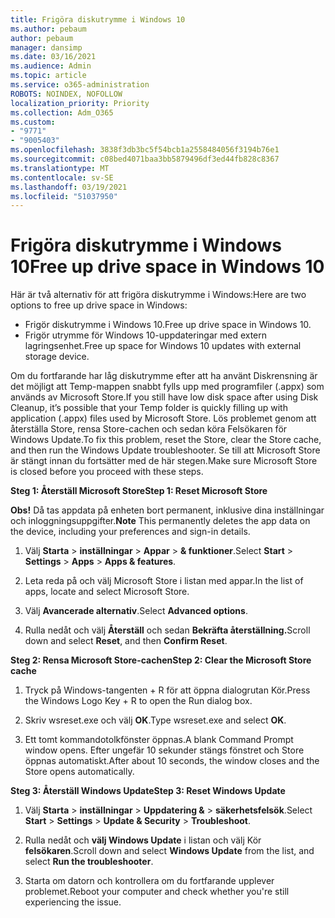 ```yaml
---
title: Frigöra diskutrymme i Windows 10
ms.author: pebaum
author: pebaum
manager: dansimp
ms.date: 03/16/2021
ms.audience: Admin
ms.topic: article
ms.service: o365-administration
ROBOTS: NOINDEX, NOFOLLOW
localization_priority: Priority
ms.collection: Adm_O365
ms.custom:
- "9771"
- "9005403"
ms.openlocfilehash: 3838f3db3bc5f54bcb1a2558484056f3194b76e1
ms.sourcegitcommit: c08bed4071baa3bb5879496df3ed44fb828c8367
ms.translationtype: MT
ms.contentlocale: sv-SE
ms.lasthandoff: 03/19/2021
ms.locfileid: "51037950"
---
```

# <a name="free-up-drive-space-in-windows-10"></a><span data-ttu-id="46901-102">Frigöra diskutrymme i Windows 10</span><span class="sxs-lookup"><span data-stu-id="46901-102">Free up drive space in Windows 10</span></span>

<span data-ttu-id="46901-103">Här är två alternativ för att frigöra diskutrymme i Windows:</span><span class="sxs-lookup"><span data-stu-id="46901-103">Here are two options to free up drive space in Windows:</span></span>

- <span data-ttu-id="46901-104">Frigör diskutrymme i Windows 10.</span><span class="sxs-lookup"><span data-stu-id="46901-104">Free up drive space in Windows 10.</span></span>
- <span data-ttu-id="46901-105">Frigör utrymme för Windows 10-uppdateringar med extern lagringsenhet.</span><span class="sxs-lookup"><span data-stu-id="46901-105">Free up space for Windows 10 updates with external storage device.</span></span>

<span data-ttu-id="46901-106">Om du fortfarande har låg diskutrymme efter att ha använt Diskrensning är det möjligt att Temp-mappen snabbt fylls upp med programfiler (.appx) som används av Microsoft Store.</span><span class="sxs-lookup"><span data-stu-id="46901-106">If you still have low disk space after using Disk Cleanup, it’s possible that your Temp folder is quickly filling up with application (.appx) files used by Microsoft Store.</span></span> <span data-ttu-id="46901-107">Lös problemet genom att återställa Store, rensa Store-cachen och sedan köra Felsökaren för Windows Update.</span><span class="sxs-lookup"><span data-stu-id="46901-107">To fix this problem, reset the Store, clear the Store cache, and then run the Windows Update troubleshooter.</span></span> <span data-ttu-id="46901-108">Se till att Microsoft Store är stängt innan du fortsätter med de här stegen.</span><span class="sxs-lookup"><span data-stu-id="46901-108">Make sure Microsoft Store is closed before you proceed with these steps.</span></span>

<span data-ttu-id="46901-109">**Steg 1: Återställ Microsoft Store**</span><span class="sxs-lookup"><span data-stu-id="46901-109">**Step 1: Reset Microsoft Store**</span></span>

<span data-ttu-id="46901-110">**Obs!** Då tas appdata på enheten bort permanent, inklusive dina inställningar och inloggningsuppgifter.</span><span class="sxs-lookup"><span data-stu-id="46901-110">**Note** This permanently deletes the app data on the device, including your preferences and sign-in details.</span></span>

1. <span data-ttu-id="46901-111">Välj **Starta**  >  **inställningar**  >  **Appar**  >  **& funktioner**.</span><span class="sxs-lookup"><span data-stu-id="46901-111">Select **Start** > **Settings** > **Apps** > **Apps & features**.</span></span>

1. <span data-ttu-id="46901-112">Leta reda på och välj Microsoft Store i listan med appar.</span><span class="sxs-lookup"><span data-stu-id="46901-112">In the list of apps, locate and select Microsoft Store.</span></span>

1. <span data-ttu-id="46901-113">Välj **Avancerade alternativ**.</span><span class="sxs-lookup"><span data-stu-id="46901-113">Select **Advanced options**.</span></span>

1. <span data-ttu-id="46901-114">Rulla nedåt och välj **Återställ** och sedan **Bekräfta återställning.**</span><span class="sxs-lookup"><span data-stu-id="46901-114">Scroll down and select **Reset**, and then **Confirm Reset**.</span></span>

<span data-ttu-id="46901-115">**Steg 2: Rensa Microsoft Store-cachen**</span><span class="sxs-lookup"><span data-stu-id="46901-115">**Step 2: Clear the Microsoft Store cache**</span></span>

1. <span data-ttu-id="46901-116">Tryck på Windows-tangenten + R för att öppna dialogrutan Kör.</span><span class="sxs-lookup"><span data-stu-id="46901-116">Press the Windows Logo Key + R to open the Run dialog box.</span></span>

1. <span data-ttu-id="46901-117">Skriv wsreset.exe och välj **OK**.</span><span class="sxs-lookup"><span data-stu-id="46901-117">Type wsreset.exe and select **OK**.</span></span>

1. <span data-ttu-id="46901-118">Ett tomt kommandotolkfönster öppnas.</span><span class="sxs-lookup"><span data-stu-id="46901-118">A blank Command Prompt window opens.</span></span> <span data-ttu-id="46901-119">Efter ungefär 10 sekunder stängs fönstret och Store öppnas automatiskt.</span><span class="sxs-lookup"><span data-stu-id="46901-119">After about 10 seconds, the window closes and the Store opens automatically.</span></span>

<span data-ttu-id="46901-120">**Steg 3: Återställ Windows Update**</span><span class="sxs-lookup"><span data-stu-id="46901-120">**Step 3: Reset Windows Update**</span></span>

1. <span data-ttu-id="46901-121">Välj **Starta**  >  **inställningar**  >  **Uppdatering &**  >  **säkerhetsfelsök**.</span><span class="sxs-lookup"><span data-stu-id="46901-121">Select **Start** > **Settings** > **Update & Security** > **Troubleshoot**.</span></span>

1. <span data-ttu-id="46901-122">Rulla nedåt och **välj Windows Update** i listan och välj Kör **felsökaren**.</span><span class="sxs-lookup"><span data-stu-id="46901-122">Scroll down and select **Windows Update** from the list, and select **Run the troubleshooter**.</span></span>

1. <span data-ttu-id="46901-123">Starta om datorn och kontrollera om du fortfarande upplever problemet.</span><span class="sxs-lookup"><span data-stu-id="46901-123">Reboot your computer and check whether you're still experiencing the issue.</span></span>

